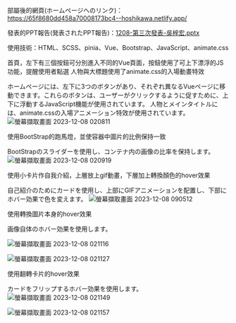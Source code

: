 部屬後的網頁(ホームページへのリンク)：https://65f8680dd458a70008173bc4--hoshikawa.netlify.app/

發表的PPT報告(発表されたPPT報告)：[1208-第三次發表-吳梓宏.pptx](https://github.com/WuTzuHung/HoshikawaWebDesign/files/14339786/1208-.-.pptx)

使用技術：HTML、SCSS、pinia、Vue、Bootstrap、JavaScript、animate.css

首頁，左下有三個按鈕可分別進入不同的Vue頁面，按鈕使用了可上下漂浮的JS功能，提醒使用者點選
人物與大標題使用了animate.css的入場動畫特效 

ホームページには、左下に3つのボタンがあり、それぞれ異なるVueページに移動できます。これらのボタンは、ユーザーがクリックするように促すために、上下に浮動するJavaScript機能が使用されています。
人物とメインタイトルには、animate.cssの入場アニメーション特效が使用されています。
![螢幕擷取畫面 2023-12-08 020811](https://github.com/WuTzuHung/HoshikawaWebDesign/assets/151004287/449e7fbb-9fba-4f37-b57e-1fb554c0932c)

使用BootStrap的跑馬燈，並使容器中圖片的比例保持一致

BootStrapのスライダーを使用し、コンテナ内の画像の比率を保持します。
![螢幕擷取畫面 2023-12-08 020919](https://github.com/WuTzuHung/HoshikawaWebDesign/assets/151004287/f15b6d6e-b0be-44e2-bb75-34ad5d26c1f2)

使用小卡片作自我介紹，上層放上gif動畫，下層加上轉換顏色的hover效果

自己紹介のためにカードを使用し、上部にGIFアニメーションを配置し、下部にホバー効果で色を変えます。
![螢幕擷取畫面 2023-12-08 090512](https://github.com/WuTzuHung/HoshikawaWebDesign/assets/151004287/c99c5c64-0caf-45d6-9fc7-c18a168252f6)

使用轉換圖片本身的hover效果

画像自体のホバー効果を使用します。

![螢幕擷取畫面 2023-12-08 021116](https://github.com/WuTzuHung/HoshikawaWebDesign/assets/151004287/dbe2f7ad-53a5-48f3-862a-bfe8e8bcc9ec)

![螢幕擷取畫面 2023-12-08 021127](https://github.com/WuTzuHung/HoshikawaWebDesign/assets/151004287/de463ee4-6aee-4d7f-86f1-16acfedcac05)

使用翻轉卡片的hover效果

カードをフリップするホバー効果を使用します。
![螢幕擷取畫面 2023-12-08 021149](https://github.com/WuTzuHung/HoshikawaWebDesign/assets/151004287/387d2fa2-0d2d-44f5-a95c-c27a0ef8e280)

![螢幕擷取畫面 2023-12-08 021157](https://github.com/WuTzuHung/HoshikawaWebDesign/assets/151004287/c21a77dc-58c3-4cc1-8bdd-e96f599bfc3a)

